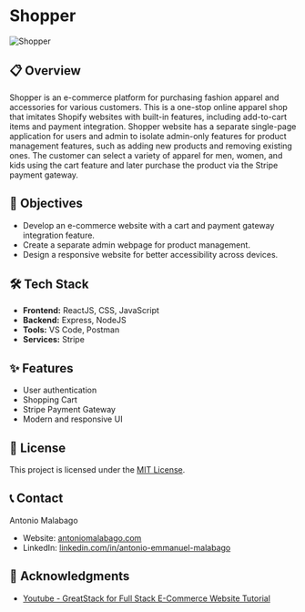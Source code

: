 # Shopper

![Shopper](https://res.cloudinary.com/de86eimvq/image/upload/v1727171927/portfolio/Projects/previews/shopper.png)

## 📋 Overview

Shopper is an e-commerce platform for purchasing fashion apparel and accessories for various customers. This is a one-stop online apparel shop that imitates Shopify websites with built-in features, including add-to-cart items and payment integration. Shopper website has a separate single-page application for users and admin to isolate admin-only features for product management features, such as adding new products and removing existing ones. The customer can select a variety of apparel for men, women, and kids using the cart feature and later purchase the product via the Stripe payment gateway.

## 🎯 Objectives

- Develop an e-commerce website with a cart and payment gateway integration feature.
- Create a separate admin webpage for product management.
- Design a responsive website for better accessibility across devices.

## 🛠️ Tech Stack

- **Frontend:** ReactJS, CSS, JavaScript
- **Backend:** Express, NodeJS
- **Tools:** VS Code, Postman
- **Services:** Stripe

## ✨ Features

- User authentication
- Shopping Cart
- Stripe Payment Gateway
- Modern and responsive UI

## 📄 License

This project is licensed under the [MIT License](LICENSE).

## 📞 Contact

Antonio Malabago
- Website: [antoniomalabago.com](https://antoniomalabago.com)
- LinkedIn: [linkedin.com/in/antonio-emmanuel-malabago](https://www.linkedin.com/in/antonio-emmanuel-malabago/)

## 🙏 Acknowledgments

- [Youtube - GreatStack for Full Stack E-Commerce Website Tutorial](https://youtu.be/y99YgaQjgx4?si=vY-HfmPaejdIBYOm)
